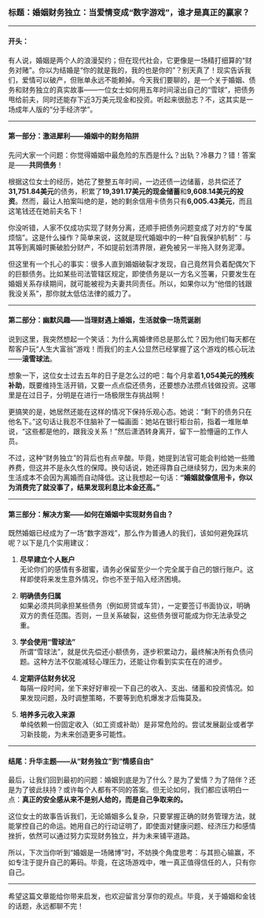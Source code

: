 ### 标题：**婚姻财务独立：当爱情变成“数字游戏”，谁才是真正的赢家？**

---

#### 开头：  
有人说，婚姻是两个人的浪漫契约；但在现代社会，它更像是一场精打细算的“财务对赌”。你以为结婚是“你的就是我的，我的也是你的”？别天真了！现实告诉我们，爱情可以破产，但账单永远不能赖掉。今天我们要聊的，是一个关于婚姻、债务和财务独立的真实故事——一位女士如何用五年时间滚出自己的“雪球”，把债务甩给前夫，同时还能存下近3万美元现金和投资。听起来很励志？不，这其实是一场成年人版的“分手经济学”。

---

#### 第一部分：激进犀利——婚姻中的财务陷阱  

先问大家一个问题：你觉得婚姻中最危险的东西是什么？出轨？冷暴力？错！答案是——**共同债务**！  

根据这位女士的经历，她花了整整五年时间，一边还债一边储蓄，总共偿还了**31,751.84美元**的债务，积累了**19,391.17美元的现金储蓄**和**9,608.14美元的投资**。然而，最让人拍案叫绝的是，她的剩余信用卡债务只有**6,005.43美元**，而且这笔钱还在她前夫名下！  

你没听错，人家不仅成功实现了财务分离，还顺手把债务问题变成了对方的“专属烦恼”。这是什么操作？简单来说，这就是现代婚姻中的一种“自我保护机制”：与其等到离婚时撕破脸分财产，不如提前划清界限，避免被另一半拖入财务泥潭。  

但这里有一个扎心的事实：很多人直到婚姻破裂才发现，自己竟然背负着配偶欠下的巨额债务。比如某些司法管辖区规定，即使债务是以一方名义签署，只要发生在婚姻关系存续期间，就可能被视为夫妻共同责任。所以，如果你以为“他借的钱跟我没关系”，那你就太低估法律的威力了。

---

#### 第二部分：幽默风趣——当理财遇上婚姻，生活就像一场荒诞剧  

说到这里，我突然想起一个笑话：为什么离婚律师总是那么忙？因为他们每天都在帮客户玩“人生大富翁”游戏！而我们的主人公显然已经掌握了这个游戏的核心玩法——**滚雪球法**。  

想象一下，这位女士过去五年的日子是怎么过的吧：每个月拿着**1,054美元的残疾补助**，既要维持生活开销，又要一点点偿还债务，还要想办法攒点钱做投资。这哪里是在过日子，分明是在进行一场极限生存挑战啊！  

更搞笑的是，她居然还能在这样的情况下保持乐观心态。她说：“剩下的债务只在他名下。”这句话让我忍不住脑补了一幅画面：她站在银行柜台前，指着一堆账单说，“这些都是他的，跟我没关系！”然后潇洒转身离开，留下一脸懵逼的工作人员。  

不过，这种“财务独立”的背后也有点辛酸。毕竟，她提到法官可能会判给她一些赡养费，但这并不是永久性的保障。换句话说，她还得靠自己继续努力，因为未来的生活成本不会因为离婚而自动降低。这让我想起一句话：**“婚姻就像信用卡，你以为消费完了就没事了，结果发现利息比本金还高。”**

---

#### 第三部分：解决方案——如何在婚姻中实现财务自由？  

既然婚姻已经成为了一场“数字游戏”，那么作为普通人的我们，该如何避免踩坑呢？以下是几个实用建议：  

1. **尽早建立个人账户**  
   无论你们的感情有多甜蜜，请务必保留至少一个完全属于自己的银行账户。这样即使将来发生意外情况，你也不至于陷入经济困境。  

2. **明确债务归属**  
   如果必须共同承担某些债务（例如房贷或车贷），一定要签订书面协议，明确双方的责任范围。否则，一旦关系破裂，这些债务很可能成为你无法承受之重。  

3. **学会使用“雪球法”**  
   所谓“雪球法”，就是优先偿还小额债务，逐步积累动力，最终解决所有负债问题。这种方法不仅能减轻心理压力，还能让你看到实实在在的进步。  

4. **定期评估财务状况**  
   每隔一段时间，坐下来好好审视一下自己的收入、支出、储蓄和投资情况。如果发现问题，及时调整策略，不要等到危机爆发才后悔莫及。  

5. **培养多元收入来源**  
   单纯依赖一份固定收入（如工资或补助）是非常危险的。尝试发展副业或者学习新技能，为未来创造更多可能性。  

---

#### 结尾：升华主题——从“财务独立”到“情感自由”  

最后，让我们回到最初的问题：婚姻到底是为了什么？是为了爱情？为了陪伴？还是为了彼此扶持？或许每个人都有不同的答案。但无论如何，我们都应该明白一点：**真正的安全感从来不是别人给的，而是自己争取来的。**  

这位女士的故事告诉我们，无论婚姻多么复杂，只要掌握正确的财务管理方法，就能掌控自己的命运。她用自己的行动证明了，即使面对健康问题、经济压力和感情挫折，依然可以通过努力实现财务独立，并为未来铺平道路。  

所以，下次当你听到“婚姻是一场赌博”时，不妨换个角度思考：与其担心输赢，不如专注于提升自己的筹码。毕竟，在这场游戏中，唯一真正值得信任的人，只有你自己。  

--- 

希望这篇文章能给你带来启发，也欢迎留言分享你的观点。毕竟，关于婚姻和金钱的话题，永远都聊不完！
